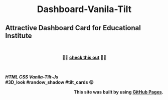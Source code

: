 <h1 align="center">Dashboard-Vanila-Tilt</h1> 


## Attractive Dashboard Card for Educational Institute
<br>
<p align="center" color="#DC143C">🛑🛑 <a href="https://avishkarodrigo.github.io/Dashboard-Vanila-Tilt/"><b>check this out<b></a> 🛑🛑</p>
<br>

**_HTML CSS Vanila-Tilt-Js_** 
<br>
#3D_look #randow_shadow #tilt_cards 😜

<p align="right">This site was built by using <a href= "https://pages.github.com/">GitHub Pages</a>.

